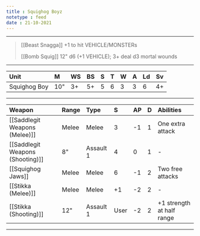 ```yaml
---
title : Squighog Boyz
notetype : feed
date : 21-10-2021
---
```


---

> [[Beast Snagga]] +1 to hit VEHICLE/MONSTERs
> 
> [[Bomb Squig]] 12" d6 (+1 VEHICLE); 3+ deal d3 mortal wounds

---

| Unit         | M   | WS  | BS  | S   | T   | W   | A   | Ld  | Sv  |
|:------------ |:--- |:--- |:--- |:--- |:--- |:--- |:--- |:--- | --- |
| Squighog Boy | 10" | 3+  | 5+  | 5   | 6   | 3   | 3   | 6   | 4+  |

---

| Weapon                           | Range | Type      | S    | AP  | D   | Abilities                 |
|:-------------------------------- |:----- |:--------- |:---- |:--- |:--- |:------------------------- |
| [[Saddlegit Weapons (Melee)]]    | Melee | Melee     | 3    | -1  | 1   | One extra attack          |
| [[Saddlegit Weapons (Shooting)]] | 8"    | Assault 1 | 4    | 0   | 1   | -                         |
| [[Squighog Jaws]]                | Melee | Melee     | 6    | -1  | 2   | Two free attacks          |
| [[Stikka (Melee)]]               | Melee | Melee     | +1   | -2  | 2   | -                         |
| [[Stikka (Shooting)]]            | 12"   | Assault 1 | User | -2  | 2   | +1 strength at half range |

---